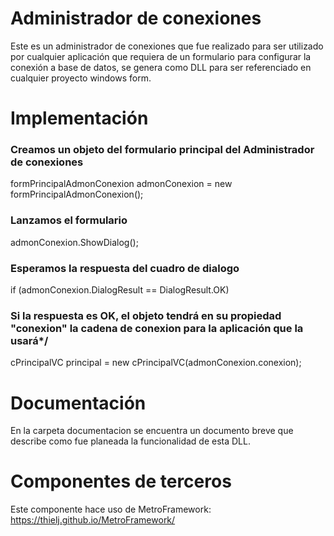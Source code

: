 # Administrador de conexiones
Este es un administrador de conexiones que fue realizado para ser utilizado por cualquier aplicación que requiera de un formulario para configurar la conexión a base de datos, se genera como DLL para ser referenciado en cualquier proyecto windows form.

# Implementación

### Creamos un objeto del formulario principal del Administrador de conexiones
formPrincipalAdmonConexion admonConexion = new formPrincipalAdmonConexion();

### Lanzamos el formulario
admonConexion.ShowDialog();

### Esperamos la respuesta del cuadro de dialogo
if (admonConexion.DialogResult == DialogResult.OK)

### Si la respuesta es OK, el objeto tendrá en su propiedad "conexion" la cadena de conexion para la aplicación que la usará*/
  cPrincipalVC principal = new cPrincipalVC(admonConexion.conexion);

# Documentación
En la carpeta documentacion se encuentra un documento breve que describe como fue planeada la funcionalidad de esta DLL.

# Componentes de terceros
Este componente hace uso de MetroFramework: https://thielj.github.io/MetroFramework/
